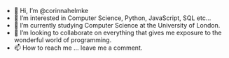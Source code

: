 - 👋 Hi, I’m @corinnahelmke
- 👀 I’m interested in Computer Science, Python, JavaScript, SQL etc...
- 🌱 I’m currently studying Computer Science at the University of London. 
- 💞️ I’m looking to collaborate on everything that gives me exposure to the wonderful world of programming. 
- 📫 How to reach me ... leave me a comment. 

<!---
corinnahelmke/corinnahelmke is a ✨ special ✨ repository because its `README.md` (this file) appears on your GitHub profile.
You can click the Preview link to take a look at your changes.
--->
